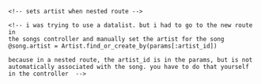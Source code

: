     <!-- sets artist when nested route -->

    <!-- i was trying to use a datalist. but i had to go to the new route in
    the songs controller and manually set the artist for the song
    @song.artist = Artist.find_or_create_by(params[:artist_id])

    because in a nested route, the artist_id is in the params, but is not automatically associated with the song. you have to do that yourself in the controller  -->

